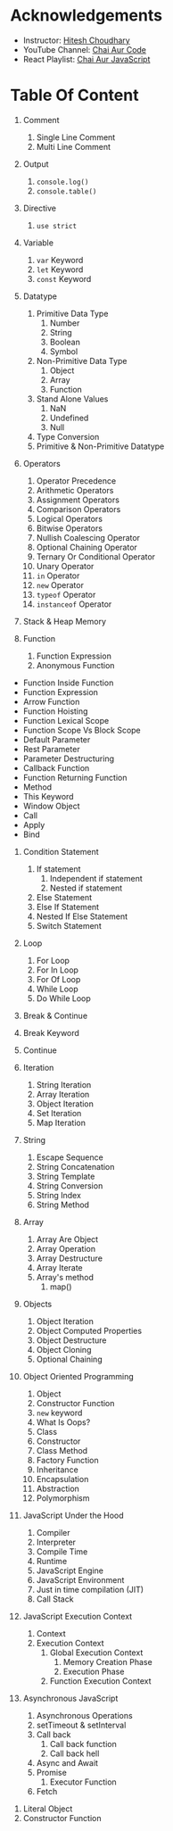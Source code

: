 # Acknowledgements

- Instructor: [Hitesh Choudhary](https://github.com/hiteshchoudhary)
- YouTube Channel: [Chai Aur Code](https://www.youtube.com/@chaiaurcode)
- React Playlist: [Chai Aur JavaScript](https://youtube.com/playlist?list=PLu71SKxNbfoBuX3f4EOACle2y-tRC5Q37&si=z4Qr3tOcQ2Qek2Yx)

# Table Of Content

1. Comment

   1. Single Line Comment
   2. Multi Line Comment

2. Output

   1. `console.log()`
   2. `console.table()`

3. Directive

   1. `use strict`

4. Variable

   1. `var` Keyword
   2. `let` Keyword
   3. `const` Keyword

5. Datatype

   1. Primitive Data Type
      1. Number
      2. String
      3. Boolean
      4. Symbol
   2. Non-Primitive Data Type
      1. Object
      2. Array
      3. Function
   3. Stand Alone Values
      1. NaN
      2. Undefined
      3. Null
   4. Type Conversion
   5. Primitive & Non-Primitive Datatype

6. Operators

   1. Operator Precedence
   2. Arithmetic Operators
   3. Assignment Operators
   4. Comparison Operators
   5. Logical Operators
   6. Bitwise Operators
   7. Nullish Coalescing Operator
   8. Optional Chaining Operator
   9. Ternary Or Conditional Operator
   10. Unary Operator
   11. `in` Operator
   12. `new` Operator
   13. `typeof` Operator
   14. `instanceof` Operator

7. Stack & Heap Memory

8. Function
   1. Function Expression
   2. Anonymous Function

- Function Inside Function
- Function Expression
- Arrow Function
- Function Hoisting
- Function Lexical Scope
- Function Scope Vs Block Scope
- Default Parameter
- Rest Parameter
- Parameter Destructuring
- Callback Function
- Function Returning Function
- Method
- This Keyword
- Window Object
- Call
- Apply
- Bind

1. Condition Statement

   1. If statement
      1. Independent if statement
      2. Nested if statement
   2. Else Statement
   3. Else If Statement
   4. Nested If Else Statement
   5. Switch Statement

2. Loop

   1. For Loop
   2. For In Loop
   3. For Of Loop
   4. While Loop
   5. Do While Loop

3. Break & Continue

4. Break Keyword
5. Continue

6. Iteration

   1. String Iteration
   2. Array Iteration
   3. Object Iteration
   4. Set Iteration
   5. Map Iteration

7. String

   1. Escape Sequence
   2. String Concatenation
   3. String Template
   4. String Conversion
   5. String Index
   6. String Method

8. Array

   1. Array Are Object
   2. Array Operation
   3. Array Destructure
   4. Array Iterate
   5. Array's method
      1. map()

9. Objects

   1. Object Iteration
   2. Object Computed Properties
   3. Object Destructure
   4. Object Cloning
   5. Optional Chaining

10. Object Oriented Programming

    1. Object
    2. Constructor Function
    3. `new` keyword
    4. What Is Oops?
    5. Class
    6. Constructor
    7. Class Method
    8. Factory Function
    9. Inheritance
    10. Encapsulation
    11. Abstraction
    12. Polymorphism

11. JavaScript Under the Hood

    1. Compiler
    2. Interpreter
    3. Compile Time
    4. Runtime
    5. JavaScript Engine
    6. JavaScript Environment
    7. Just in time compilation (JIT)
    8. Call Stack

12. JavaScript Execution Context

    1. Context
    2. Execution Context
       1. Global Execution Context
          1. Memory Creation Phase
          2. Execution Phase
       2. Function Execution Context

13. Asynchronous JavaScript
    1. Asynchronous Operations
    2. setTimeout & setInterval
    3. Call back
       1. Call back function
       2. Call back hell
    4. Async and Await
    5. Promise
       1. Executor Function
    6. Fetch

<!-- OOP -->

1. Literal Object
2. Constructor Function
